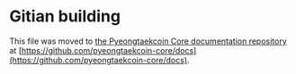 Gitian building
================

This file was moved to [the Pyeongtaekcoin Core documentation repository](https://github.com/pyeongtaekcoin-core/docs/blob/master/gitian-building.md) at [https://github.com/pyeongtaekcoin-core/docs](https://github.com/pyeongtaekcoin-core/docs).
